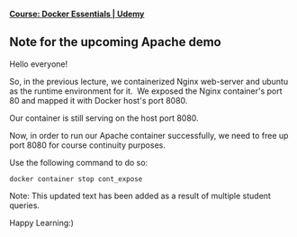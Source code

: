 [**Course: Docker Essentials | Udemy**](https://www.udemy.com/course/docker-essentials/learn/lecture/17426276#overview)

## Note for the upcoming Apache demo

Hello everyone!

So, in the previous lecture, we containerized Nginx web-server and ubuntu as the runtime environment for it.  We exposed the Nginx container's port 80 and mapped it with Docker host's port 8080.

Our container is still serving on the host port 8080.

Now, in order to run our Apache container successfully, we need to free up port 8080 for course continuity purposes.

Use the following command to do so:

`docker container stop cont_expose`

  

Note: This updated text has been added as a result of multiple student queries.

  

Happy Learning:)
